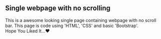 ## Single webpage with no scrolling
This is a awesome looking single page containing webpage with no scroll bar. This page is code using 'HTML', 'CSS' and basic 'Bootstrap'. <br/>
Hope You Liked It...❤️
